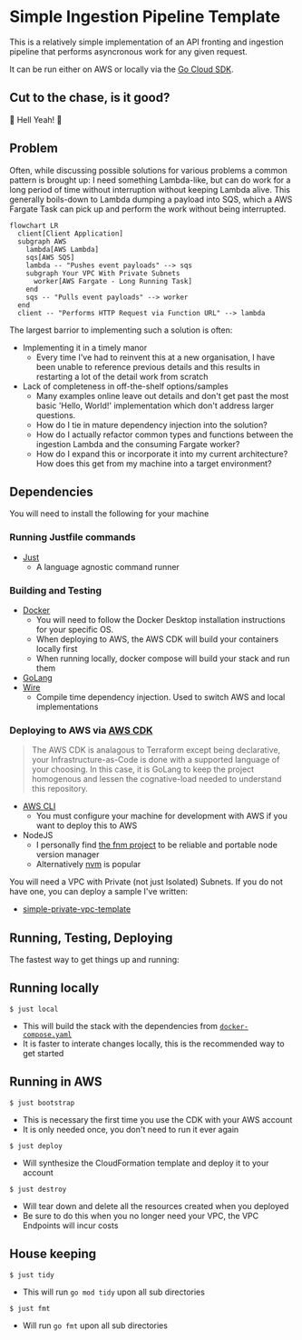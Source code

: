 # Simple Ingestion Pipeline Template

This is a relatively simple implementation of an API fronting
and ingestion pipeline that performs asyncronous work for any
given request.

It can be run either on AWS or locally via the [Go Cloud SDK](https://gocloud.dev/).

## Cut to the chase, is it good?
🦄 Hell Yeah! 🚀

## Problem

Often, while discussing possible solutions for various problems a common
pattern is brought up: I need something Lambda-like, but can do work for
a long period of time without interruption without keeping Lambda alive.
This generally boils-down to Lambda dumping a payload into SQS, which a
AWS Fargate Task can pick up and perform the work without being interrupted.

```mermaid
flowchart LR
  client[Client Application]
  subgraph AWS
    lambda[AWS Lambda]
    sqs[AWS SQS]
    lambda -- "Pushes event payloads" --> sqs
    subgraph Your VPC With Private Subnets
      worker[AWS Fargate - Long Running Task]
    end
    sqs -- "Pulls event payloads" --> worker
  end
  client -- "Performs HTTP Request via Function URL" --> lambda
```

The largest barrior to implementing such a solution is often:
 * Implementing it in a timely manor
   * Every time I've had to reinvent this at a new organisation,
     I have been unable to reference previous details and this results
     in restarting a lot of the detail work from scratch
 * Lack of completeness in off-the-shelf options/samples
   * Many examples online leave out details and don't get past the
     most basic 'Hello, World!' implementation which don't address
     larger questions.
   * How do I tie in mature dependency injection into the solution?
   * How do I actually refactor common types and functions between the
     ingestion Lambda and the consuming Fargate worker?
   * How do I expand this or incorporate it into my current architecture?
     How does this get from my machine into a target environment?

## Dependencies
You will need to install the following for your machine

### Running Justfile commands
- [Just](https://github.com/casey/just)
  - A language agnostic command runner


### Building and Testing
- [Docker](https://docs.docker.com/desktop/)
  - You will need to follow the Docker Desktop installation instructions
    for your specific OS.
  - When deploying to AWS, the AWS CDK will build your containers locally first
  - When running locally, docker compose will build your stack and run them
- [GoLang](https://go.dev/doc/install)
- [Wire](https://github.com/google/wire)
  - Compile time dependency injection. Used to switch AWS and local implementations

### Deploying to AWS via [AWS CDK](https://aws.amazon.com/cdk/)

> The AWS CDK is analagous to Terraform except being declarative,
> your Infrastructure-as-Code is done with a supported language of
> your choosing. In this case, it is GoLang to keep the project
> homogenous and lessen the cognative-load needed to understand
> this repository.

- [AWS CLI](https://docs.aws.amazon.com/cli/latest/userguide/getting-started-install.html)
  - You must configure your machine for development with AWS if you want to deploy this to AWS
- NodeJS
  - I personally find [the fnm project](https://github.com/Schniz/fnm) to be reliable and portable node version manager
  - Alternatively [nvm](https://github.com/nvm-sh/nvm) is popular

You will need a VPC with Private (not just Isolated) Subnets. If you do not have
one, you can deploy a sample I've written:
 - [simple-private-vpc-template](https://github.com/niko-dunixi/simple-private-vpc-template)

## Running, Testing, Deploying

The fastest way to get things up and running:

## Running locally

`$ just local`
 * This will build the stack with the dependencies from [`docker-compose.yaml`](./docker-compose.yaml)
 * It is faster to interate changes locally, this is the recommended way to get started

## Running in AWS

`$ just bootstrap`
 * This is necessary the first time you use the CDK with your AWS account
 * It is only needed once, you don't need to run it ever again

`$ just deploy`
 * Will synthesize the CloudFormation template and deploy it to your account

`$ just destroy`
 * Will tear down and delete all the resources created when you deployed
 * Be sure to do this when you no longer need your VPC, the VPC Endpoints will incur costs


## House keeping

`$ just tidy`
 * This will run `go mod tidy` upon all sub directories

`$ just fmt`
 * Will run `go fmt` upon all sub directories